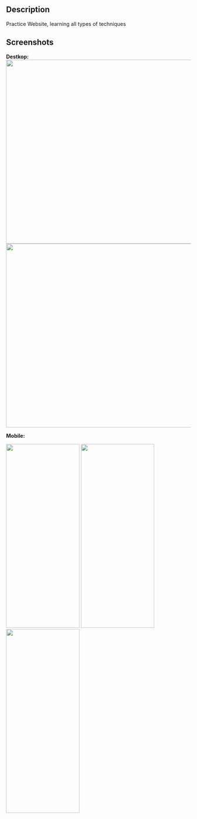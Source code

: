 ## Description
Practice Website, learning all types of techniques

## Screenshots
**Destkop:**
<kbd><img src="https://github.com/codyph/website-squirtle/blob/master/WebsitePreview/image1.JPG" width="950" height="500"></kbd> <kbd><img src="https://github.com/codyph/website-squirtle/blob/master/WebsitePreview/image2.JPG" width="950" height="500"></kbd>

**Mobile:**

<kbd><img src="https://github.com/codyph/website-squirtle/blob/master/WebsitePreview/imageMobile1.JPG" width="200" height="500"></kbd> <kbd><img src="https://github.com/codyph/website-squirtle/blob/master/WebsitePreview/imageMobileMenu.JPG" width="200" height="500"></kbd>
<kbd><img src="https://github.com/codyph/website-squirtle/blob/master/WebsitePreview/imageMobile2.JPG" width="200" height="500"></kbd>
